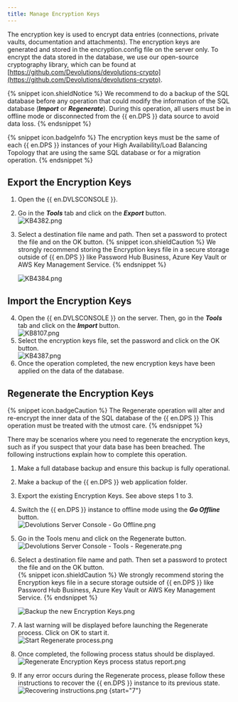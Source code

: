 ```yaml
---
title: Manage Encryption Keys
---
```

The encryption key is used to encrypt data entries (connections, private vaults, documentation and attachments). The encryption keys are generated and stored in the encryption.config file on the server only. To encrypt the data stored in the database, we use our open-source cryptography library, which can be found at [https://github.com/Devolutions/devolutions-crypto](https://github.com/Devolutions/devolutions-crypto).

{% snippet icon.shieldNotice %}
We recommend to do a backup of the SQL database before any operation that could modify the information of the SQL database (***Import*** or ***Regenerate***). During this operation, all users must be in offline mode or disconnected from the {{ en.DPS }} data source to avoid data loss.
{% endsnippet %}

{% snippet icon.badgeInfo %}
The encryption keys must be the same of each {{ en.DPS }} instances of your High Availability/Load Balancing Topology that are using the same SQL database or for a migration operation.
{% endsnippet %}

## Export the Encryption Keys

1. Open the {{ en.DVLSCONSOLE }}.
1. Go in the ***Tools*** tab and click on the ***Export*** button.  
![KB4382.png](/img/en/kb/KB4382.png)
1. Select a destination file name and path. Then set a password to protect the file and on the OK button.
{% snippet icon.shieldCaution %}
We strongly recommend storing the Encryption keys file in a secure storage outside of {{ en.DPS }} like Password Hub Business, Azure Key Vault or AWS Key Management Service.
{% endsnippet %}  

   ![KB4384.png](/img/en/kb/KB4384.png)

## Import the Encryption Keys

4. Open the {{ en.DVLSCONSOLE }} on the server. Then, go in the ***Tools*** tab and click on the ***Import*** button.  
![KB8107.png](/img/en/kb/KB8107.png)
1. Select the encryption keys file, set the password and click on the OK button.  
![KB4387.png](/img/en/kb/KB4387.png)
1. Once the operation completed, the new encryption keys have been applied on the data of the database.

## Regenerate the Encryption Keys

{% snippet icon.badgeCaution %}
The Regenerate operation will alter and re-encrypt the inner data of the SQL database of the {{ en.DPS }} This operation must be treated with the utmost care.
{% endsnippet %}

There may be scenarios where you need to regenerate the encryption keys, such as if you suspect that your data base has been breached. The following instructions explain how to complete this operation.

1. Make a full database backup and ensure this backup is fully operational.
1. Make a backup of the {{ en.DPS }} web application folder.
1. Export the existing Encryption Keys. See above steps 1 to 3.
1. Switch the {{ en.DPS }} instance to offline mode using the ***Go Offline*** button.  
![Devolutions Server Console - Go Offline.png](/img/en/kb/KB8036.png)
1. Go in the Tools menu and click on the Regenerate button.  
![Devolutions Server Console - Tools - Regenerate.png](/img/en/kb/KB8037.png)
1. Select a destination file name and path. Then set a password to protect the file and on the OK button.  
{% snippet icon.shieldCaution %}
We strongly recommend storing the Encryption keys file in a secure storage outside of {{ en.DPS }} like Password Hub Business, Azure Key Vault or AWS Key Management Service.
{% endsnippet %}

   ![Backup the new Encryption Keys.png](/img/en/kb/KB8038.png)
1. A last warning will be displayed before launching the Regenerate process. Click on OK to start it.  
![Start Regenerate process.png](/img/en/kb/KB8039.png)
1. Once completed, the following process status should be displayed.  
![Regenerate Encryption Keys process status report.png](/img/en/kb/KB8040.png)
1. If any error occurs during the Regenerate process, please follow these instructions to recover the {{ en.DPS }} instance to its previous state.  
![Recovering instructions.png](/img/en/kb/KB8041.png)
{start="7"}
